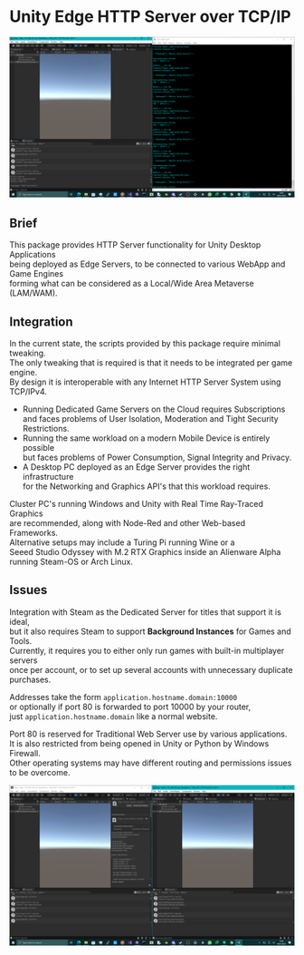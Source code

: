 # Unity Edge HTTP Server over TCP/IP

![screenshot3](https://github.com/TheMindVirus/metaverse/blob/main/Networking/screenshot3.png)

## Brief

This package provides HTTP Server functionality for Unity Desktop Applications \
being deployed as Edge Servers, to be connected to various WebApp and Game Engines \
forming what can be considered as a Local/Wide Area Metaverse (LAM/WAM).

## Integration

In the current state, the scripts provided by this package require minimal tweaking. \
The only tweaking that is required is that it needs to be integrated per game engine. \
By design it is interoperable with any Internet HTTP Server System using TCP/IPv4.

* Running Dedicated Game Servers on the Cloud requires Subscriptions \
and faces problems of User Isolation, Moderation and Tight Security Restrictions.
* Running the same workload on a modern Mobile Device is entirely possible \
but faces problems of Power Consumption, Signal Integrity and Privacy.
* A Desktop PC deployed as an Edge Server provides the right infrastructure \
for the Networking and Graphics API's that this workload requires.

Cluster PC's running Windows and Unity with Real Time Ray-Traced Graphics \
are recommended, along with Node-Red and other Web-based Frameworks. \
Alternative setups may include a Turing Pi running Wine or a \
Seeed Studio Odyssey with M.2 RTX Graphics inside an Alienware Alpha \
running Steam-OS or Arch Linux.

## Issues

Integration with Steam as the Dedicated Server for titles that support it is ideal, \
but it also requires Steam to support **Background Instances** for Games and Tools. \
Currently, it requires you to either only run games with built-in multiplayer servers \
once per account, or to set up several accounts with unnecessary duplicate purchases.

Addresses take the form `application.hostname.domain:10000` \
or optionally if port 80 is forwarded to port 10000 by your router, \
just `application.hostname.domain` like a normal website.

Port 80 is reserved for Traditional Web Server use by various applications. \
It is also restricted from being opened in Unity or Python by Windows Firewall. \
Other operating systems may have different routing and permissions issues to be overcome.

![screenshot4](https://github.com/TheMindVirus/metaverse/blob/main/Networking/screenshot4.png)
